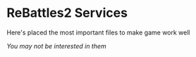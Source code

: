 # ReBattles2 Services
Here's placed the most important files to make game work well

*You may not be interested in them*
